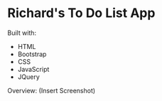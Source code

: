# Richard's To Do List App

Built with:
- HTML
- Bootstrap
- CSS
- JavaScript
- JQuery

Overview:
(Insert Screenshot)

